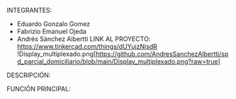 INTEGRANTES:
- Eduardo Gonzalo Gomez
- Fabrizio Emanuel Ojeda
- Andrés Sánchez Albertti
LINK AL PROYECTO:
https://www.tinkercad.com/things/dUYujzNjsdR
!Display_multiplexado.png[https://github.com/AndresSanchezAlbertti/spd_parcial_domiciliario/blob/main/Display_multiplexado.png?raw=true]

DESCRIPCIÓN:

FUNCIÓN PRINCIPAL:




